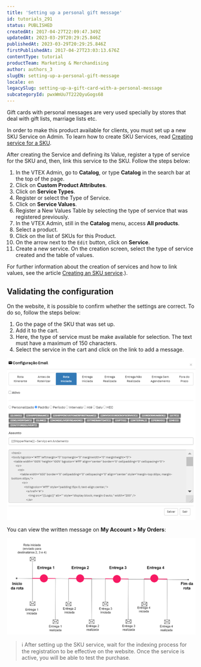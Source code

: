 ```yaml
---
title: 'Setting up a personal gift message'
id: tutorials_291
status: PUBLISHED
createdAt: 2017-04-27T22:09:47.349Z
updatedAt: 2023-03-29T20:29:25.846Z
publishedAt: 2023-03-29T20:29:25.846Z
firstPublishedAt: 2017-04-27T23:03:13.676Z
contentType: tutorial
productTeam: Marketing & Merchandising
author: authors_3
slugEN: setting-up-a-personal-gift-message
locale: en
legacySlug: setting-up-a-gift-card-with-a-personal-message
subcategoryId: pwxWmUu7T222QyuGogs68
---
```


Gift cards with personal messages are very used specially by stores that deal with gift lists, marriage lists etc.

In order to make this product available for clients, you must set up a new SKU Service on Admin. To learn how to create SKU Services, read [Creating service for a SKU](https://help.vtex.com/en/tutorial/creating-service-for-a-sku--tutorials_252u).

After creating the Service and defining its Value, register a type of service for the SKU and, then, link this service to the SKU. Follow the steps below:

1. In the VTEX Admin, go to __Catalog__, or type __Catalog__ in the search bar at the top of the page.
2. Click on __Custom Product Attributes__.
3. Click on __Service Types__.
4. Register or select the Type of Service.
5. Click on __Service Values__.
6. Register a New Values Table by selecting the type of service that was registered previously.
7. In the VTEX Admin, still in the __Catalog__ menu, access __All products__.
8. Select a product.
9. Click on the list of SKUs for this Product.
10. On the arrow next to the `Edit` button, click on __Service__.
11. Create a new service. On the creation screen, select the type of service created and the table of values.

For further information about the creation of services and how to link values, see the article [Creating an SKU service](https://help.vtex.com/en/tutorial/creating-service-for-a-sku--tutorials_252u).).

## Validating the configuration

On the website, it is possible to confirm whether the settings are correct. To do so, follow the steps below:

1. Go the page of the SKU that was set up.
2. Add it to the cart.
3. Here, the type of service must be make available for selection. The text must have a maximum of 150 characters.
4. Select the service in the cart and click on the link to add a message.

![](https://raw.githubusercontent.com/vtexdocs/help-center-content/refs/heads/main/_1.png)

You can view the written message on __My Account > My Orders__:

![](https://raw.githubusercontent.com/vtexdocs/help-center-content/refs/heads/main/_2.png)

>ℹ️ After setting up the SKU service, wait for the indexing process for the registration to be effective on the website. Once the service is active, you will be able to test the purchase.
